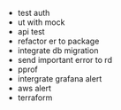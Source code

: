 - test auth
- ut with mock
- api test
- refactor er to package
- integrate db migration
- send important error to rd
- pprof
- intergrate grafana alert
- aws alert
- terraform